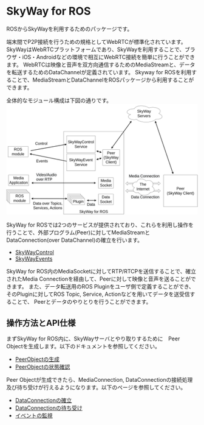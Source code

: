 # SkyWay for ROS

ROSからSkyWayを利用するためのパッケージです。

端末間でP2P接続を行うための規格としてWebRTCが標準化されています。
SkyWayはWebRTCプラットフォームであり、SkyWayを利用することで、ブラウザ・iOS・Androidなどの環境で相互にWebRTC接続を簡単に行うことができます。
WebRTCは映像と音声を双方向通信するためのMediaStreamと、データを転送するためのDataChannelが定義されています。
Skyway for ROSを利用することで、MediaStreamとDataChannelをROSパッケージから利用することができます。

全体的なモジュール構成は下図の通りです。
![モジュール](./doc/img/component.png "モジュール図")

SkyWay for ROSでは2つのサービスが提供されており、これらを利用し操作を行うことで、外部プログラム(Peer)に対してMediaStreamとDataConnection(over DataChannel)の確立を行います。
 
- [SkyWayControl](./srv/SkyWayControl.srv)
- [SkyWayEvents](./srv/SkyWayEvents.srv)

SkyWay for ROS内のMediaSocketに対してRTP/RTCPを送信することで、確立されたMedia Connectionを経由して、Peerに対して映像と音声を送ることができます。
また、データ転送用のROS Pluginをユーザ側で定義することができ、そのPluginに対してROS Topic, Service, Actionなどを用いてデータを送受信することで、
Peerとデータのやりとりを行うことができます。

## 操作方法とAPI仕様

まずSkyWay for ROS内に、SkyWayサーバとやり取りするために　Peer Objectを生成します。以下のドキュメントを参照してください。

- [PeerObjectの生成](./doc/peer_create.md)
- [PeerObjectの状態確認](./doc/peer_create.md)

Peer Objectが生成できたら、MediaConnection, DataConnectionの接続処理及び待ち受けが行えるようになります。以下のページを参照してください。

- [DataConnectionの確立](./doc/data_connect.md)
- [DataConnectionの待ち受け](./doc/data_connect.md)
- [イベントの監視](./doc/event_request.md)
